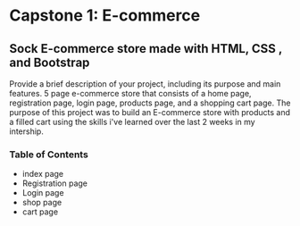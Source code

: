 # Capstone 1: E-commerce

## Sock E-commerce store made with HTML, CSS , and Bootstrap

Provide a brief description of your project, including its purpose and main features.
5 page e-commerce store that consists of a home page, registration page, login page, products page, and a shopping cart page. The purpose of this project was to build an E-commerce store with products and a filled cart using the skills i've learned over the last 2 weeks in my intership. 

### Table of Contents

- index page
- Registration page
- Login page
- shop page
- cart page


